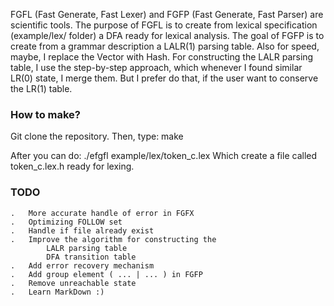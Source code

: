 FGFL (Fast Generate, Fast Lexer) and FGFP (Fast Generate, Fast Parser)
are scientific tools.
The purpose of FGFL is to create from lexical specification (example/lex/ folder)
a DFA ready for lexical analysis.
The goal of FGFP is to create from a grammar description a LALR(1) parsing table.
Also for speed, maybe, I replace the Vector with Hash.
For constructing the LALR parsing table, I use the step-by-step approach, which
whenever I found similar LR(0) state, I merge them.
But I prefer do that, if the user want to conserve the LR(1) table.

### How to make? ###
Git clone the repository.
Then, type: make

After you can do:
    ./efgfl example/lex/token_c.lex
Which create a file called token_c.lex.h ready for lexing.

### TODO ###
    .   More accurate handle of error in FGFX
    .   Optimizing FOLLOW set
    .   Handle if file already exist
    .   Improve the algorithm for constructing the
            LALR parsing table
            DFA transition table
    .   Add error recovery mechanism
    .   Add group element ( ... | ... ) in FGFP
    .   Remove unreachable state
    .   Learn MarkDown :)

